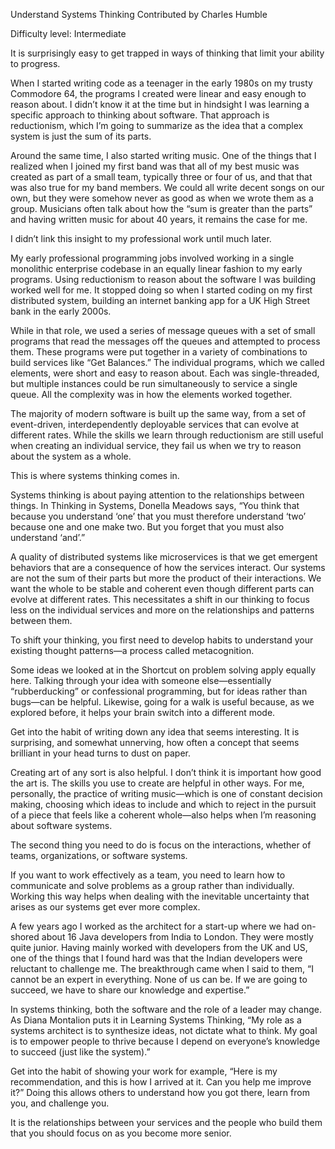 Understand Systems Thinking
Contributed by Charles Humble

Difficulty level: Intermediate

It is surprisingly easy to get trapped in ways of thinking that limit your ability to progress.

When I started writing code as a teenager in the early 1980s on my trusty Commodore 64, the programs I created were linear and easy enough to reason about. I didn’t know it at the time but in hindsight I was learning a specific approach to thinking about software. That approach is reductionism, which I’m going to summarize as the idea that a complex system is just the sum of its parts.

Around the same time, I also started writing music. One of the things that I realized when I joined my first band was that all of my best music was created as part of a small team, typically three or four of us, and that that was also true for my band members. We could all write decent songs on our own, but they were somehow never as good as when we wrote them as a group. Musicians often talk about how the “sum is greater than the parts” and having written music for about 40 years, it remains the case for me.

I didn’t link this insight to my professional work until much later.

My early professional programming jobs involved working in a single monolithic enterprise codebase in an equally linear fashion to my early programs. Using reductionism to reason about the software I was building worked well for me. It stopped doing so when I started coding on my first distributed system, building an internet banking app for a UK High Street bank in the early 2000s.

While in that role, we used a series of message queues with a set of small programs that read the messages off the queues and attempted to process them. These programs were put together in a variety of combinations to build services like “Get Balances.” The individual programs, which we called elements, were short and easy to reason about. Each was single-threaded, but multiple instances could be run simultaneously to service a single queue. All the complexity was in how the elements worked together.

The majority of modern software is built up the same way, from a set of event-driven, interdependently deployable services that can evolve at different rates. While the skills we learn through reductionism are still useful when creating an individual service, they fail us when we try to reason about the system as a whole.

This is where systems thinking comes in.

Systems thinking is about paying attention to the relationships between things. In Thinking in Systems, Donella Meadows says, “You think that because you understand ‘one’ that you must therefore understand ‘two’ because one and one make two. But you forget that you must also understand ‘and’.”

A quality of distributed systems like microservices is that we get emergent behaviors that are a consequence of how the services interact. Our systems are not the sum of their parts but more the product of their interactions. We want the whole to be stable and coherent even though different parts can evolve at different rates. This necessitates a shift in our thinking to focus less on the individual services and more on the relationships and patterns between them.

To shift your thinking, you first need to develop habits to understand your existing thought patterns—a process called metacognition.

Some ideas we looked at in the Shortcut on problem solving apply equally here. Talking through your idea with someone else—essentially “rubberducking” or confessional programming, but for ideas rather than bugs—can be helpful. Likewise, going for a walk is useful because, as we explored before, it helps your brain switch into a different mode.

Get into the habit of writing down any idea that seems interesting. It is surprising, and somewhat unnerving, how often a concept that seems brilliant in your head turns to dust on paper.

Creating art of any sort is also helpful. I don’t think it is important how good the art is. The skills you use to create are helpful in other ways. For me, personally, the practice of writing music—which is one of constant decision making, choosing which ideas to include and which to reject in the pursuit of a piece that feels like a coherent whole—also helps when I’m reasoning about software systems.

The second thing you need to do is focus on the interactions, whether of teams, organizations, or software systems.

If you want to work effectively as a team, you need to learn how to communicate and solve problems as a group rather than individually. Working this way helps when dealing with the inevitable uncertainty that arises as our systems get ever more complex.

A few years ago I worked as the architect for a start-up where we had on-shored about 16 Java developers from India to London. They were mostly quite junior. Having mainly worked with developers from the UK and US, one of the things that I found hard was that the Indian developers were reluctant to challenge me. The breakthrough came when I said to them, “I cannot be an expert in everything. None of us can be. If we are going to succeed, we have to share our knowledge and expertise.”

In systems thinking, both the software and the role of a leader may change. As Diana Montalion puts it in Learning Systems Thinking, “My role as a systems architect is to synthesize ideas, not dictate what to think. My goal is to empower people to thrive because I depend on everyone’s knowledge to succeed (just like the system).”

Get into the habit of showing your work for example, “Here is my recommendation, and this is how I arrived at it. Can you help me improve it?” Doing this allows others to understand how you got there, learn from you, and challenge you.

It is the relationships between your services and the people who build them that you should focus on as you become more senior.